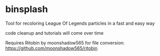 # binsplash
Tool for recoloring League Of Legends particles in a fast and easy way

code cleanup and tutorials will come over time

Requires Ritobin by moonshadow565 for file conversion:
https://github.com/moonshadow565/ritobin